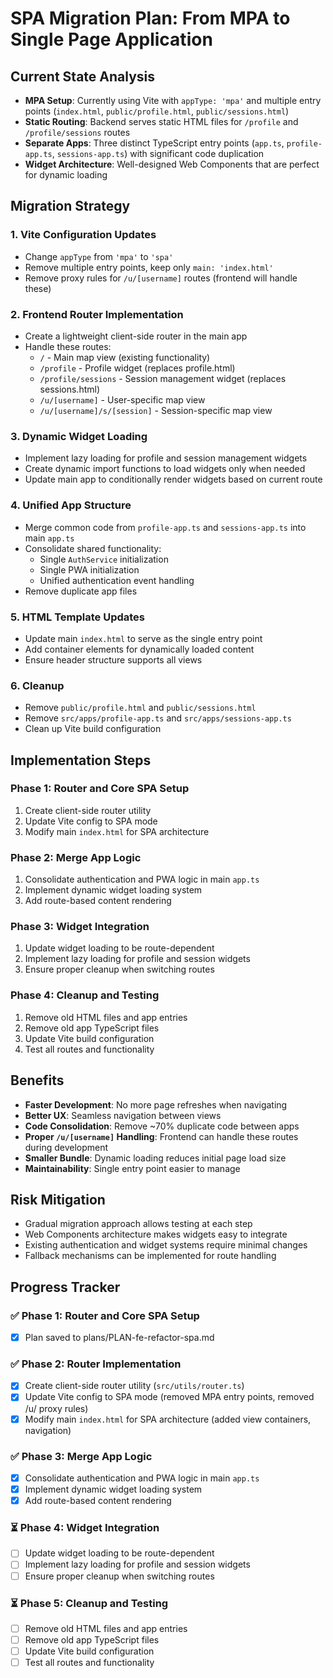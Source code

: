 # SPA Migration Plan: From MPA to Single Page Application

## Current State Analysis

- **MPA Setup**: Currently using Vite with `appType: 'mpa'` and multiple entry points (`index.html`, `public/profile.html`, `public/sessions.html`)
- **Static Routing**: Backend serves static HTML files for `/profile` and `/profile/sessions` routes
- **Separate Apps**: Three distinct TypeScript entry points (`app.ts`, `profile-app.ts`, `sessions-app.ts`) with significant code duplication
- **Widget Architecture**: Well-designed Web Components that are perfect for dynamic loading

## Migration Strategy

### 1. **Vite Configuration Updates**

- Change `appType` from `'mpa'` to `'spa'`
- Remove multiple entry points, keep only `main: 'index.html'`
- Remove proxy rules for `/u/[username]` routes (frontend will handle these)

### 2. **Frontend Router Implementation**

- Create a lightweight client-side router in the main app
- Handle these routes:
  - `/` - Main map view (existing functionality)
  - `/profile` - Profile widget (replaces profile.html)
  - `/profile/sessions` - Session management widget (replaces sessions.html)
  - `/u/[username]` - User-specific map view
  - `/u/[username]/s/[session]` - Session-specific map view

### 3. **Dynamic Widget Loading**

- Implement lazy loading for profile and session management widgets
- Create dynamic import functions to load widgets only when needed
- Update main app to conditionally render widgets based on current route

### 4. **Unified App Structure**

- Merge common code from `profile-app.ts` and `sessions-app.ts` into main `app.ts`
- Consolidate shared functionality:
  - Single `AuthService` initialization
  - Single PWA initialization
  - Unified authentication event handling
- Remove duplicate app files

### 5. **HTML Template Updates**

- Update main `index.html` to serve as the single entry point
- Add container elements for dynamically loaded content
- Ensure header structure supports all views

### 6. **Cleanup**

- Remove `public/profile.html` and `public/sessions.html`
- Remove `src/apps/profile-app.ts` and `src/apps/sessions-app.ts`
- Clean up Vite build configuration

## Implementation Steps

### Phase 1: Router and Core SPA Setup

1. Create client-side router utility
2. Update Vite config to SPA mode
3. Modify main `index.html` for SPA architecture

### Phase 2: Merge App Logic

1. Consolidate authentication and PWA logic in main `app.ts`
2. Implement dynamic widget loading system
3. Add route-based content rendering

### Phase 3: Widget Integration

1. Update widget loading to be route-dependent
2. Implement lazy loading for profile and session widgets
3. Ensure proper cleanup when switching routes

### Phase 4: Cleanup and Testing

1. Remove old HTML files and app entries
2. Remove old app TypeScript files
3. Update Vite build configuration
4. Test all routes and functionality

## Benefits

- **Faster Development**: No more page refreshes when navigating
- **Better UX**: Seamless navigation between views
- **Code Consolidation**: Remove ~70% duplicate code between apps
- **Proper `/u/[username]` Handling**: Frontend can handle these routes during development
- **Smaller Bundle**: Dynamic loading reduces initial page load size
- **Maintainability**: Single entry point easier to manage

## Risk Mitigation

- Gradual migration approach allows testing at each step
- Web Components architecture makes widgets easy to integrate
- Existing authentication and widget systems require minimal changes
- Fallback mechanisms can be implemented for route handling

## Progress Tracker

### ✅ Phase 1: Router and Core SPA Setup

- [x] Plan saved to plans/PLAN-fe-refactor-spa.md

### ✅ Phase 2: Router Implementation

- [x] Create client-side router utility (`src/utils/router.ts`)
- [x] Update Vite config to SPA mode (removed MPA entry points, removed /u/ proxy rules)
- [x] Modify main `index.html` for SPA architecture (added view containers, navigation)

### ✅ Phase 3: Merge App Logic

- [x] Consolidate authentication and PWA logic in main `app.ts`
- [x] Implement dynamic widget loading system
- [x] Add route-based content rendering

### ⏳ Phase 4: Widget Integration

- [ ] Update widget loading to be route-dependent
- [ ] Implement lazy loading for profile and session widgets
- [ ] Ensure proper cleanup when switching routes

### ⏳ Phase 5: Cleanup and Testing

- [ ] Remove old HTML files and app entries
- [ ] Remove old app TypeScript files
- [ ] Update Vite build configuration
- [ ] Test all routes and functionality
